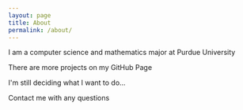 ```yaml
---
layout: page
title: About
permalink: /about/
---
```


I am a computer science and mathematics major at Purdue University

There are more projects on my GitHub Page

I'm still deciding what I want to do...

Contact me with any questions